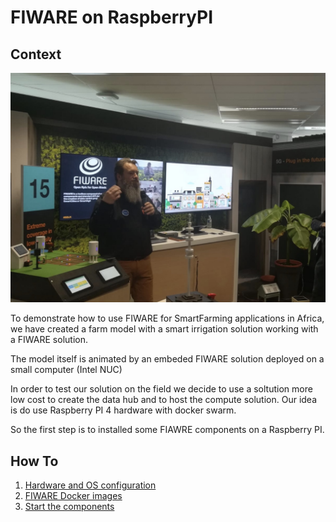# FIWARE on RaspberryPI

## Context

![](./maquette_srol.jpg)

To demonstrate how to use FIWARE for SmartFarming applications in Africa, we have created a farm model with a smart irrigation solution working with a FIWARE solution.

The model itself is animated by an embeded FIWARE solution deployed on a small computer (Intel NUC)

In order to test our solution on the field we decide to use a soltution more low cost to create the data hub and to host the compute solution. Our idea is do use Raspberry PI 4 hardware with docker swarm.

So the first step is to installed some FIAWRE components on a Raspberry PI.

## How To

1. [Hardware and OS configuration](./HardwareandOS.md)
2. [FIWARE Docker images](./FiwareDockerImages.md)
3. [Start the components](./FiwareComponents.md)